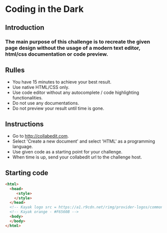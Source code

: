 # Coding in the Dark

## Introduction

### The main purpose of this challenge is to recreate the given page design without the usage of a modern text editor, html/css documentation or code preview.

## Rulles
* You have 15 minutes to achieve your best result.
* Use native HTML/CSS only.
* Use code editor without any autocomplete / code highlighting functionalities.
* Do not use any documentations.
* Do not preview your result until time is gone.

## Instructions
* Go to http://collabedit.com.
* Select 'Create a new document' and select 'HTML' as a programming language.
* Use given code as a starting point for your challenge.
* When time is up, send your collabedit url to the challenge host.


## Starting code
```html
<html>
  <head>
     <style>
    </style>
  </head>
  <!-- Kayak logo src = https://a1.r9cdn.net/rimg/provider-logos/common/socialmedia/kayak-logo.png?width=125&height=24&crop=false -->
  <!-- Kayak orange - #F6560B -->
  <body>
  </body>
</html>
````
